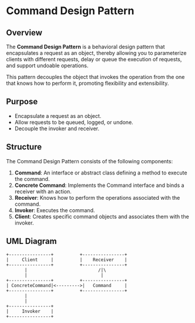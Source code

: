 # Command Design Pattern  

## Overview  

The **Command Design Pattern** is a behavioral design pattern that encapsulates a request as an object, thereby allowing you to parameterize clients with different requests, delay or queue the execution of requests, and support undoable operations.  

This pattern decouples the object that invokes the operation from the one that knows how to perform it, promoting flexibility and extensibility.  

## Purpose  

- Encapsulate a request as an object.  
- Allow requests to be queued, logged, or undone.  
- Decouple the invoker and receiver.  

## Structure  

The Command Design Pattern consists of the following components:  

1. **Command**: An interface or abstract class defining a method to execute the command.  
2. **Concrete Command**: Implements the Command interface and binds a receiver with an action.  
3. **Receiver**: Knows how to perform the operations associated with the command.  
4. **Invoker**: Executes the command.  
5. **Client**: Creates specific command objects and associates them with the invoker.  

## UML Diagram  

```plaintext  
+----------------+          +----------------+  
|     Client     |          |    Receiver    |  
+----------------+          +----------------+  
       |                           /|\  
       |                            |  
+----------------+          +----------------+  
| ConcreteCommand|<--------->|   Command     |  
+----------------+          +----------------+  
       |  
       |  
+----------------+  
|     Invoker    |  
+----------------+  
